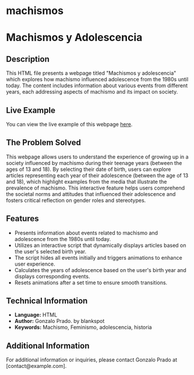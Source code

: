 # machismos
<h1>Machismos y Adolescencia</h1>

<h2>Description</h2>

<p>This HTML file presents a webpage titled "Machismos y adolescencia" which explores how machismo influenced adolescence from the 1980s until today. The content includes information about various events from different years, each addressing aspects of machismo and its impact on society.</p>

<h2>Live Example</h2>

<p>You can view the live example of this webpage <a href="https://machismo-adolescencia.ar/index.html" target="_blank">here</a>.</p>

<h2>The Problem Solved</h2>

<p>This webpage allows users to understand the experience of growing up in a society influenced by machismo during their teenage years (between the ages of 13 and 18). By selecting their date of birth, users can explore articles representing each year of their adolescence (between the age of 13 and 18), which highlight examples from the media that illustrate the prevalence of machismo. This interactive feature helps users comprehend the societal norms and attitudes that influenced their adolescence and fosters critical reflection on gender roles and stereotypes.</p>

<h2>Features</h2>

<ul>
  <li>Presents information about events related to machismo and adolescence from the 1980s until today.</li>
  <li>Utilizes an interactive script that dynamically displays articles based on the user's selected birth year.</li>
  <li>The script hides all events initially and triggers animations to enhance user experience.</li>
  <li>Calculates the years of adolescence based on the user's birth year and displays corresponding events.</li>
  <li>Resets animations after a set time to ensure smooth transitions.</li>
</ul>

<h2>Technical Information</h2>

<ul>
  <li><strong>Language:</strong> HTML</li>
  <li><strong>Author:</strong> Gonzalo Prado. by blankspot</li>
  <li><strong>Keywords:</strong> Machismo, Feminismo, adolescencia, historia</li>
</ul>

<h2>Additional Information</h2>

<p>For additional information or inquiries, please contact Gonzalo Prado at [contact@example.com].</p>
